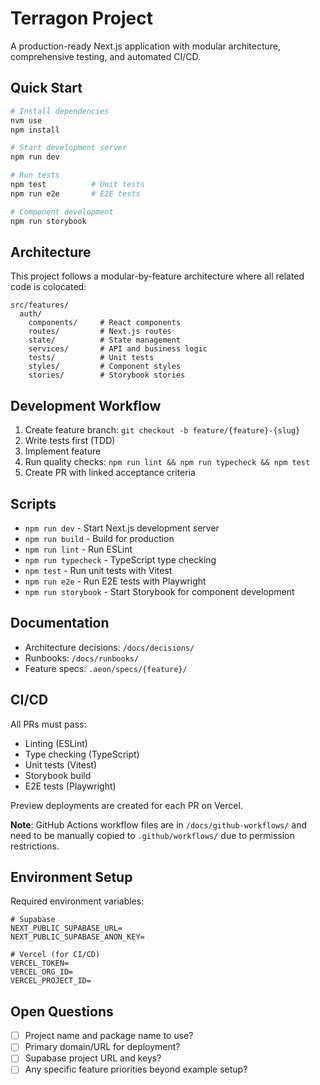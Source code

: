 # Terragon Project

A production-ready Next.js application with modular architecture, comprehensive testing, and automated CI/CD.

## Quick Start

```bash
# Install dependencies
nvm use
npm install

# Start development server
npm run dev

# Run tests
npm test          # Unit tests
npm run e2e       # E2E tests

# Component development
npm run storybook
```

## Architecture

This project follows a modular-by-feature architecture where all related code is colocated:

```
src/features/
  auth/
    components/     # React components
    routes/         # Next.js routes
    state/          # State management
    services/       # API and business logic
    tests/          # Unit tests
    styles/         # Component styles
    stories/        # Storybook stories
```

## Development Workflow

1. Create feature branch: `git checkout -b feature/{feature}-{slug}`
2. Write tests first (TDD)
3. Implement feature
4. Run quality checks: `npm run lint && npm run typecheck && npm test`
5. Create PR with linked acceptance criteria

## Scripts

- `npm run dev` - Start Next.js development server
- `npm run build` - Build for production
- `npm run lint` - Run ESLint
- `npm run typecheck` - TypeScript type checking
- `npm test` - Run unit tests with Vitest
- `npm run e2e` - Run E2E tests with Playwright
- `npm run storybook` - Start Storybook for component development

## Documentation

- Architecture decisions: `/docs/decisions/`
- Runbooks: `/docs/runbooks/`
- Feature specs: `.aeon/specs/{feature}/`

## CI/CD

All PRs must pass:
- Linting (ESLint)
- Type checking (TypeScript)
- Unit tests (Vitest)
- Storybook build
- E2E tests (Playwright)

Preview deployments are created for each PR on Vercel.

**Note**: GitHub Actions workflow files are in `/docs/github-workflows/` and need to be manually copied to `.github/workflows/` due to permission restrictions.

## Environment Setup

Required environment variables:
```env
# Supabase
NEXT_PUBLIC_SUPABASE_URL=
NEXT_PUBLIC_SUPABASE_ANON_KEY=

# Vercel (for CI/CD)
VERCEL_TOKEN=
VERCEL_ORG_ID=
VERCEL_PROJECT_ID=
```

## Open Questions

- [ ] Project name and package name to use?
- [ ] Primary domain/URL for deployment?
- [ ] Supabase project URL and keys?
- [ ] Any specific feature priorities beyond example setup?